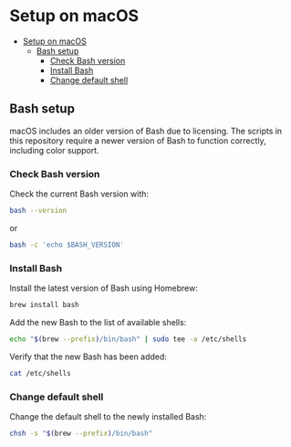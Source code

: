 # Setup on macOS

- [Setup on macOS](#setup-on-macos)
  - [Bash setup](#bash-setup)
    - [Check Bash version](#check-bash-version)
    - [Install Bash](#install-bash)
    - [Change default shell](#change-default-shell)

## Bash setup

macOS includes an older version of Bash due to licensing. The scripts in this repository require a newer version of Bash to function correctly, including color support.

### Check Bash version
Check the current Bash version with:
```sh
bash --version
```
or
```sh
bash -c 'echo $BASH_VERSION'
```

### Install Bash
Install the latest version of Bash using Homebrew:
```sh
brew install bash
```
Add the new Bash to the list of available shells:
```sh
echo "$(brew --prefix)/bin/bash" | sudo tee -a /etc/shells
```
Verify that the new Bash has been added:
```sh
cat /etc/shells
```

### Change default shell
Change the default shell to the newly installed Bash:
```sh
chsh -s "$(brew --prefix)/bin/bash"
```
